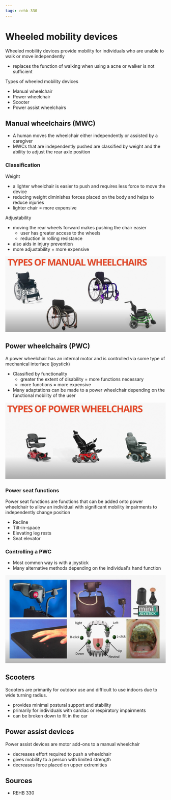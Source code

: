 ```yaml
---
tags: rehb-330
---
```


# Wheeled mobility devices

Wheeled mobility devices provide mobility for individuals who are unable to walk or move independently

- replaces the function of walking when using a acne or walker is not sufficient

Types of wheeled mobility devices

- Manual wheelchair
- Power wheelchair
- Scooter
- Power assist wheelchairs

## Manual wheelchairs (MWC)

- A human moves the wheelchair either independently or assisted by a caregiver
- MWCs that are independently pushed are classified by weight and the ability to adjust the rear axle position

### Classification

Weight

- a lighter wheelchair is easier to push and requires less force to move the device
- reducing weight diminishes forces placed on the body and helps to reduce injuries
- lighter chair = more expensive

Adjustability

- moving the rear wheels forward makes pushing the chair easier
  - user has greater access to the wheels
  - reduction in rolling resistance
- also aids in injury prevention
- more adjustability = more expensive

![Manual wheelchairs](../public/attachments/manual-wheelchairs.png)

## Power wheelchairs (PWC)

A power wheelchair has an internal motor and is controlled via some type of mechanical interface (joystick)

- Classified by functionality
  - greater the extent of disability = more functions necessary
  - more functions = more expensive
- Many adaptations can be made to a power wheelchair depending on the functional mobility of the user

![Power wheelchairs](../public/attachments/power-wheelchairs.png)

### Power seat functions

Power seat functions are functions that can be added onto power wheelchair to allow an individual with significant mobility impairments to independently change position

- Recline
- Tilt-in-space
- Elevating leg rests
- Seat elevator

### Controlling a PWC

- Most common way is with a joystick
- Many alternative methods depending on the individual's hand function

![Controlling PWC](../public/attachments/controlling-pwc.png)

## Scooters

Scooters are primarily for outdoor use and difficult to use indoors due to wide turning radius.

- provides minimal postural support and stability
- primarily for individuals with cardiac or respiratory impairments
- can be broken down to fit in the car

## Power assist devices

Power assist devices are motor add-ons to a manual wheelchair

- decreases effort required to push a wheelchair
- gives mobility to a person with limited strength
- decreases force placed on upper extremities

## Sources

- REHB 330
